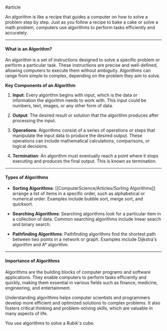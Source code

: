 #article

An algorithm is like a recipe that guides a computer on how to solve a problem step by step. Just as you follow a recipe to bake a cake or solve a math problem, computers use algorithms to perform tasks efficiently and accurately.

---
#### What is an Algorithm?

An algorithm is a set of instructions designed to solve a specific problem or perform a particular task. These instructions are precise and well-defined, allowing computers to execute them without ambiguity. Algorithms can range from simple to complex, depending on the problem they aim to solve.

**Key Components of an Algorithm**

1. **Input**: Every algorithm begins with input, which is the data or information the algorithm needs to work with. This input could be numbers, text, images, or any other form of data.

2. **Output**: The desired result or solution that the algorithm produces after processing the input.

3. **Operations**: Algorithms consist of a series of operations or steps that manipulate the input data to produce the desired output. These operations can include mathematical calculations, comparisons, or logical decisions.

4. **Termination**: An algorithm must eventually reach a point where it stops executing and produces the final output. This is known as termination.

---
#### Types of Algorithms

- **Sorting Algorithms**: [[ComputerScience/Articles/Sorting Algorithms]] arrange a list of items in a specific order, such as alphabetical or numerical order. Examples include bubble sort, merge sort, and quicksort.

- **Searching Algorithms**: Searching algorithms look for a particular item in a collection of data. Common searching algorithms include linear search and binary search.

- **Pathfinding Algorithms**: Pathfinding algorithms find the shortest path between two points in a network or graph. Examples include Dijkstra's algorithm and A* algorithm.

---
#### Importance of Algorithms

Algorithms are the building blocks of computer programs and software applications. They enable computers to perform tasks efficiently and quickly, making them essential in various fields such as finance, medicine, engineering, and entertainment.

Understanding algorithms helps computer scientists and programmers develop more efficient and optimized solutions to complex problems. It also fosters critical thinking and problem-solving skills, which are valuable in many aspects of life.

You use algorithms to solve a Rubik's cube.


